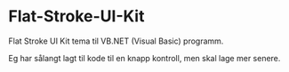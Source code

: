 # Flat-Stroke-UI-Kit
Flat Stroke UI Kit tema til VB.NET (Visual Basic) programm.

Eg har sålangt lagt til kode til en knapp kontroll, men skal lage mer senere.
